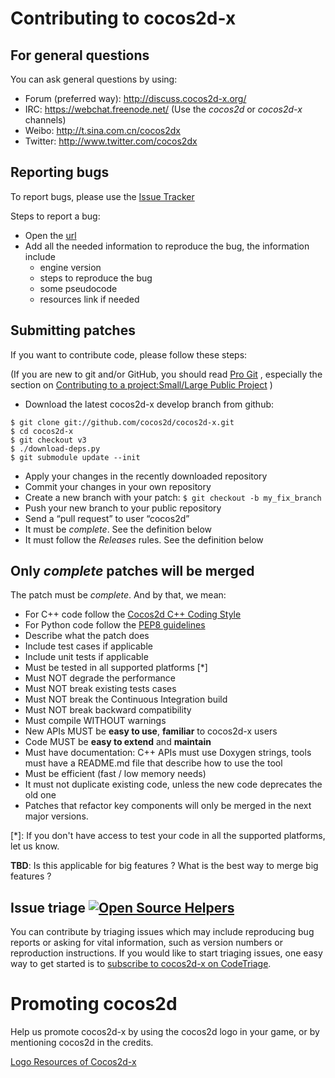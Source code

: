 # Contributing to cocos2d-x


## For general questions


You can ask general questions by using:

-   Forum (preferred way): http://discuss.cocos2d-x.org/
-   IRC: https://webchat.freenode.net/ (Use the *cocos2d* or *cocos2d-x* channels)
-   Weibo: http://t.sina.com.cn/cocos2dx
-   Twitter: http://www.twitter.com/cocos2dx

## Reporting bugs

To report bugs, please use the [Issue Tracker](https://github.com/cocos2d/cocos2d-x/issues)

Steps to report a bug:
* Open the [url](https://github.com/cocos2d/cocos2d-x/issues/new)
* Add all the needed information to reproduce the bug, the information include
    * engine version
    * steps to reproduce the bug
    * some pseudocode
    * resources link if needed


## Submitting patches

If you want to contribute code, please follow these steps:

(If you are new to git and/or GitHub, you should read [Pro Git](http://progit.org/book/) , especially the section on [Contributing to a project:Small/Large Public Project](http://progit.org/book/ch5-2.html#public_small_project) )

-   Download the latest cocos2d-x develop branch from github:

```
$ git clone git://github.com/cocos2d/cocos2d-x.git
$ cd cocos2d-x
$ git checkout v3
$ ./download-deps.py
$ git submodule update --init
```

-   Apply your changes in the recently downloaded repository
-   Commit your changes in your own repository
-   Create a new branch with your patch: `$ git checkout -b my_fix_branch`
-   Push your new branch to your public repository
-   Send a “pull request” to user “cocos2d”
-   It must be _complete_. See the definition below
-   It must follow the _Releases_ rules. See the definition below

## Only _complete_ patches will be merged

The patch must be _complete_. And by that, we mean:

-   For C++ code follow the [Cocos2d C++ Coding Style][1]
-   For Python code follow the [PEP8 guidelines][3]
-   Describe what the patch does
-   Include test cases if applicable
-   Include unit tests if applicable
-   Must be tested in all supported platforms [*]
-   Must NOT degrade the performance
-   Must NOT break existing tests cases
-   Must NOT break the Continuous Integration build
-   Must NOT break backward compatibility
-   Must compile WITHOUT warnings
-   New APIs MUST be **easy to use**, **familiar** to cocos2d-x users
-   Code MUST be **easy to extend** and **maintain**
-   Must have documentation: C++ APIs must use Doxygen strings, tools must have a README.md file that describe how to use the tool
-   Must be efficient (fast / low memory needs)
-   It must not duplicate existing code, unless the new code deprecates the old one
-   Patches that refactor key components will only be merged in the next major versions.

[*]: If you don't have access to test your code in all the supported platforms, let us know.

__TBD__: Is this applicable for big features ? What is the best way to merge big features ?

## Issue triage [![Open Source Helpers](https://www.codetriage.com/cocos2d/cocos2d-x/badges/users.svg)](https://www.codetriage.com/cocos2d/cocos2d-x)

You can contribute by triaging issues which may include reproducing bug reports or asking for vital information, such as version numbers or reproduction instructions. If you would like to start triaging issues, one easy way to get started is to [subscribe to cocos2d-x on CodeTriage](https://www.codetriage.com/cocos2d/cocos2d-x).

# Promoting cocos2d

Help us promote cocos2d-x by using the cocos2d logo in your game, or by mentioning cocos2d in the credits.

[Logo Resources of Cocos2d-x][2]


[1]: https://github.com/cocos2d/cocos2d-x/blob/v3/docs/CODING_STYLE.md
[2]: http://www.cocos2d-x.org/wiki/Logo_Resources_of_Cocos2d-x
[3]: https://www.python.org/dev/peps/pep-0008
